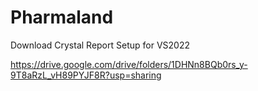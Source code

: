 # Pharmaland

Download Crystal Report Setup for VS2022

https://drive.google.com/drive/folders/1DHNn8BQb0rs_y-9T8aRzL_vH89PYJF8R?usp=sharing
